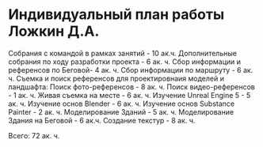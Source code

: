 # Индивидуальный план работы Ложкин Д.А.

Собрания с командой в рамках занятий - 10 ак.ч.
Дополнительные собрания по ходу разработки проекта - 6 ак. ч.
Сбор информации и референсов по Беговой- 4 ак. ч.
Сбор информации по маршруту - 6 ак. ч.
Съемка и поиск референсов для проектировнаия моделей и ландшафта:
	Поиск фото-референсов - 8 ак. ч.
	Поиск видео-референсов - 1 ак. ч.
	Живая съемка на месте - 6 ак. ч.
Изучение Unreal Engine 5 - 5 ак. ч.
Изучение основ Blender - 6 ак. ч.
Изучение основ Substance Painter - 2 ак. ч.
Моделирование Зданий - 5 ак. ч.
Моделирование Здания на Беговой - 6 ак.ч.
Создание текстур - 8 ак. ч.

Всего: 72 ак. ч.